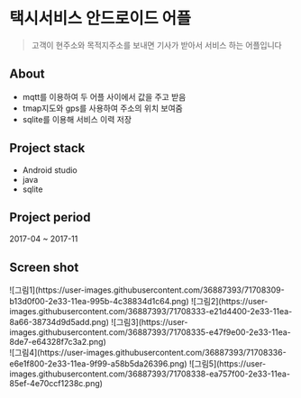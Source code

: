 # 택시서비스 안드로이드 어플
>  고객이 현주소와 목적지주소를 보내면 기사가 받아서 서비스 하는 어플입니다
## About
- mqtt를 이용하여 두 어플 사이에서 값을 주고 받음
- tmap지도와 gps를 사용하여 주소의 위치 보여줌
- sqlite를 이용해 서비스 이력 저장
## Project stack
- Android studio
- java
- sqlite
## Project period
2017-04 ~ 2017-11
## Screen shot
<div>
![그림1](https://user-images.githubusercontent.com/36887393/71708309-b13d0f00-2e33-11ea-995b-4c38834d1c64.png)
![그림2](https://user-images.githubusercontent.com/36887393/71708333-e21d4400-2e33-11ea-8a66-38734d9d5add.png)
![그림3](https://user-images.githubusercontent.com/36887393/71708335-e47f9e00-2e33-11ea-8de7-e64328f7c3a2.png)
<div/>
<div>
![그림4](https://user-images.githubusercontent.com/36887393/71708336-e6e1f800-2e33-11ea-9f99-a58b5da26396.png)
![그림5](https://user-images.githubusercontent.com/36887393/71708338-ea757f00-2e33-11ea-85ef-4e70ccf1238c.png)
<div/>
